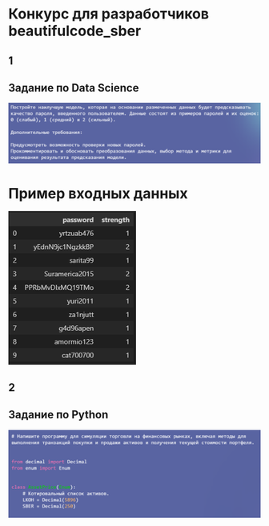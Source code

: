 # Конкурс для разработчиков beautifulcode_sber

## 1
## Задание по Data Science
![alt-текст](https://github.com/shatrunoff/beautifulcode_sber/blob/master/tasks/data_science.png "")
# Пример входных данных
![alt-текст](https://github.com/shatrunoff/beautifulcode_sber/blob/master/tasks/ds_example.png "")

## 2
## Задание по Python
![alt-текст](https://github.com/shatrunoff/beautifulcode_sber/blob/master/tasks/python.png "")